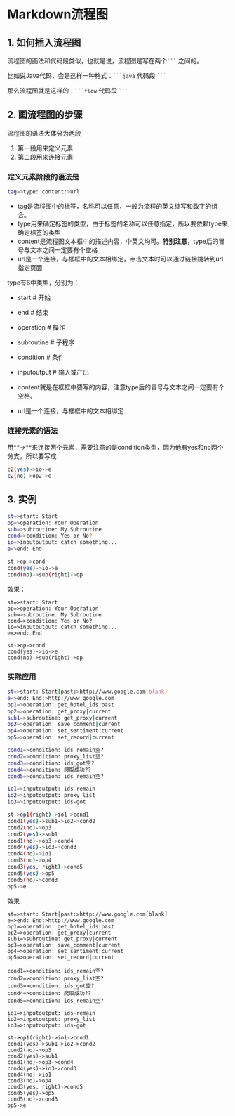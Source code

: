 # Markdown流程图

## 1. 如何插入流程图

流程图的画法和代码段类似，也就是说，流程图是写在两个` ``` ` 之间的。

比如说Java代码，会是这样一种格式：` ```java ` 代码段 ` ``` `

那么流程图就是这样的：` ```flow ` 代码段 ` ``` `

## 2. 画流程图的步骤

流程图的语法大体分为两段

1. 第一段用来定义元素
2. 第二段用来连接元素

### 定义元素阶段的语法是

```bash
tag=>type: content:>url
```

- tag是流程图中的标签，名称可以任意，一般为流程的英文缩写和数字的组合。
- type用来确定标签的类型，由于标签的名称可以任意指定，所以要依赖type来确定标签的类型
- content是流程图文本框中的描述内容，中英文均可。**特别注意**，type后的冒号与文本之间一定要有个空格
- url是一个连接，与框框中的文本相绑定，点击文本时可以通过链接跳转到url指定页面

type有6中类型，分别为：

- start         # 开始

- end           # 结束

- operation     # 操作

- subroutine    # 子程序

- condition     # 条件

- inputoutput   # 输入或产出

- content就是在框框中要写的内容，注意type后的冒号与文本之间一定要有个空格。

- url是一个连接，与框框中的文本相绑定

### 连接元素的语法

用**->**来连接两个元素，需要注意的是condition类型，因为他有yes和no两个分支，所以要写成

```bash
c2(yes)->io->e 
c2(no)->op2->e
```

## 3. 实例

```bash
st=>start: Start
op=>operation: Your Operation
sub=>subroutine: My Subroutine
cond=>condition: Yes or No?
io=>inputoutput: catch something...
e=>end: End

st->op->cond
cond(yes)->io->e
cond(no)->sub(right)->op
```

效果：

```flow
st=>start: Start
op=>operation: Your Operation
sub=>subroutine: My Subroutine
cond=>condition: Yes or No?
io=>inputoutput: catch something...
e=>end: End

st->op->cond
cond(yes)->io->e
cond(no)->sub(right)->op
```

### 实际应用

```bash
st=>start: Start|past:>http://www.google.com[blank]
e=>end: End:>http://www.google.com
op1=>operation: get_hotel_ids|past
op2=>operation: get_proxy|current
sub1=>subroutine: get_proxy|current
op3=>operation: save_comment|current
op4=>operation: set_sentiment|current
op5=>operation: set_record|current

cond1=>condition: ids_remain空?
cond2=>condition: proxy_list空?
cond3=>condition: ids_got空?
cond4=>condition: 爬取成功??
cond5=>condition: ids_remain空?

io1=>inputoutput: ids-remain
io2=>inputoutput: proxy_list
io3=>inputoutput: ids-got

st->op1(right)->io1->cond1
cond1(yes)->sub1->io2->cond2
cond2(no)->op3
cond2(yes)->sub1
cond1(no)->op3->cond4
cond4(yes)->io3->cond3
cond4(no)->io1
cond3(no)->op4
cond3(yes, right)->cond5
cond5(yes)->op5
cond5(no)->cond3
op5->e
```

效果

```flow
st=>start: Start|past:>http://www.google.com[blank]
e=>end: End:>http://www.google.com
op1=>operation: get_hotel_ids|past
op2=>operation: get_proxy|current
sub1=>subroutine: get_proxy|current
op3=>operation: save_comment|current
op4=>operation: set_sentiment|current
op5=>operation: set_record|current

cond1=>condition: ids_remain空?
cond2=>condition: proxy_list空?
cond3=>condition: ids_got空?
cond4=>condition: 爬取成功??
cond5=>condition: ids_remain空?

io1=>inputoutput: ids-remain
io2=>inputoutput: proxy_list
io3=>inputoutput: ids-got

st->op1(right)->io1->cond1
cond1(yes)->sub1->io2->cond2
cond2(no)->op3
cond2(yes)->sub1
cond1(no)->op3->cond4
cond4(yes)->io3->cond3
cond4(no)->io1
cond3(no)->op4
cond3(yes, right)->cond5
cond5(yes)->op5
cond5(no)->cond3
op5->e
```